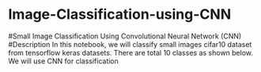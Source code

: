 # Image-Classification-using-CNN
#Small Image Classification Using Convolutional Neural Network (CNN)
#Description
In this notebook, we will classify small images cifar10 dataset from tensorflow keras datasets. There are total 10 classes as shown below. We will use CNN for classification
